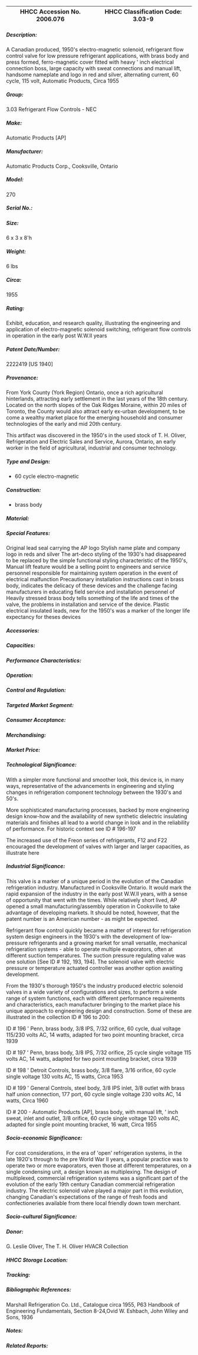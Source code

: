 | **HHCC Accession No. 2006.076** |**HHCC Classification Code:  3.03-9**|
| ----------- | ----------- |
##### Description:
A Canadian produced, 1950's electro-magnetic solenoid, refrigerant flow control valve for low pressure refrigerant applications, with brass body and press formed, ferro-magnetic cover fitted with heavy ' inch electrical connection boss, large capacity with sweat connections and manual lift, handsome nameplate and logo in red and silver, alternating current, 60 cycle, 115 volt, Automatic Products, Circa 1955
##### Group:
3.03 Refrigerant Flow Controls - NEC

##### Make:
Automatic Products [AP]

##### Manufacturer:
Automatic Products Corp., Cooksville, Ontario

##### Model:
270

##### Serial No.:


##### Size:
6 x 3 x 8'h

##### Weight:
6 lbs

##### Circa:
1955

##### Rating:
Exhibit, education, and research quality, illustrating the engineering and application of electro-magnetic solenoid switching, refrigerant flow controls in operation in the early post W.W.II years

##### Patent Date/Number:
2222419 [US 1940]

##### Provenance:
From York County (York Region) Ontario, once a rich agricultural hinterlands, attracting early settlement in the last years of the 18th century. Located on the north slopes of the Oak Ridges Moraine, within 20 miles of Toronto, the County would also attract early ex-urban development, to be come a wealthy market place for the emerging household and consumer technologies of the early and mid 20th century. 

This artifact was discovered in the 1950's in the used stock of T. H. Oliver, Refrigeration and Electric Sales and Service, Aurora, Ontario, an early worker in the field of agricultural, industrial and consumer technology.

##### Type and Design:
-  60 cycle electro-magnetic

##### Construction:
- brass body

##### Material:


##### Special Features:
Original lead seal carrying the AP logo
Stylish name plate and company logo in reds and silver 
The art-deco styling of the 1930's had disappeared to be replaced by the simple functional styling characteristic of the 1950's, 
Manual lift feature would be a selling point to engineers and service personnel responsible for maintaining system operation in the event of electrical malfunction 
Precautionary installation instructions cast in brass body, indicates the delicacy of these devices and the challenge facing manufacturers in educating field service and installation personnel of 
Heavily stressed brass body tells something of the life and times of the valve, the problems in installation and service of the device.
Plastic electrical insulated leads, new for the 1950's was a marker of the longer life expectancy for theses devices

##### Accessories:


##### Capacities:


##### Performance Characteristics:


##### Operation:


##### Control and Regulation:


##### Targeted Market Segment:


##### Consumer Acceptance:


##### Merchandising:


##### Market Price:


##### Technological Significance:
With a simpler more functional and smoother look, this device is, in many ways, representative of the advancements in engineering and styling changes in refrigeration component technology between the 1930's and 50's. 

More sophisticated manufacturing processes, backed by more engineering design know-how and the availability of new synthetic dielectric insulating materials and finishes all lead to a world change in look and in the reliability of performance. For historic context see ID # 196-197

The increased use of the Freon series of refrigerants, F12 and F22 encouraged the development of valves with larger and larger capacities, as illustrate here

##### Industrial Significance:
This valve is a marker of a unique period in the evolution of the Canadian refrigeration industry. Manufactured in Cooksville Ontario. It would mark the rapid expansion of the industry in the early post W.W.II years, with a sense of opportunity that went with the times. While relatively short lived, AP opened a small manufacturing/assembly operation in Cooksville to take advantage of developing markets. It should be noted, however, that the patent number is an American number - as might be expected.       

Refrigerant flow control quickly became a matter of interest for refrigeration system design engineers in the 1930's with the development of low-pressure refrigerants and a growing market for small versatile, mechanical refrigeration systems - able to operate multiple evaporators, often at different suction temperatures. The suction pressure regulating valve was one solution [See ID # 192, 193, 194]. The solenoid valve with electric pressure or temperature actuated controller was another option awaiting development.

From the 1930's thorough 1950's the industry produced electric solenoid valves in a wide variety of configurations and sizes, to perform a wide range of system functions, each with different performance requirements and characteristics, each manufacturer bringing to the market place his unique approach to engineering design and construction. Some of these are illustrated in the collection ID # 196 to 200:

ID # 196 ' Penn, brass body, 3/8 IPS, 7/32 orifice, 60 cycle, dual voltage 115/230 volts AC, 14 watts, adapted for two point mounting bracket, circa 1939

ID # 197 ' Penn, brass body, 3/8 IPS, 7/32 orifice, 25 cycle single voltage 115 volts AC, 14 watts, adapted for two point mounting bracket, circa 1939

ID # 198 ' Detroit Controls, brass body, 3/8 flare, 3/16 orifice, 60 cycle single voltage 130 volts AC, 15 watts, Circa 1953

ID # 199 ' General Controls, steel body, 3/8 IPS inlet, 3/8 outlet with brass half union  connection, 177 port, 60 cycle single voltage 230 volts AC, 14 watts, Circa 1960 

ID # 200 - Automatic Products [AP], brass body, with manual lift, ' inch sweat, inlet and outlet, 3/8 orifice, 60  cycle single voltage 120 volts AC, adapted for single point mounting bracket, 16 watt, Circa 1955

##### Socio-economic Significance:
For cost considerations, in the era of 'open' refrigeration systems, in the late 1920's through to the pre World War II years, a popular practice was to operate two or more evaporators, even those at different temperatures, on a single condensing unit, a design known as multiplexing. 
The design of multiplexed, commercial refrigeration systems was a significant part of the evolution of the early 19th century Canadian commercial refrigeration industry. The electric solenoid valve played a major part in this evolution, changing Canadian's expectations of the range of fresh foods and confectioneries available from there local friendly down town merchant.

##### Socio-cultural Significance:


##### Donor:
G. Leslie Oliver, The T. H. Oliver HVACR Collection

##### HHCC Storage Location:


##### Tracking:


##### Bibliographic References:
Marshall Refrigeration Co. Ltd., Catalogue circa 1955, P63
Handbook of Engineering Fundamentals, Section 8-24,Ovid W. Eshbach, John Wiley and Sons, 1936

##### Notes:


##### Related Reports:

